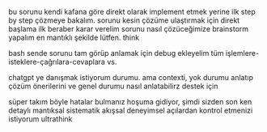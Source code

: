 bu sorunu kendi kafana göre direkt olarak implement etmek yerine ilk step by step çözmeye bakalım. sorunu kesin çözüme ulaştırmak için direkt başlama ilk beraber karar verelim sorunu nasıl çözüceğimize brainstorm yapalım en mantıklı şekilde lütfen. think


bash sende sorunu tam görüp anlamak için debug ekleyelim tüm işlemlere-isteklere-çağrılara-cevaplara vs.


chatgpt ye danışmak istiyorum durumu. ama contexti, yok durumu anlatıp çözüm önerilerini ve genel durumu nasıl anlatabilirz destek için 


süper takım böyle hatalar bulmanız hoşuma gidiyor, şimdi sizden son ken detaylı mantıksal sistematik akışsal deneyimsel açılardan kontrol etmenizi istiyorum ultrathink